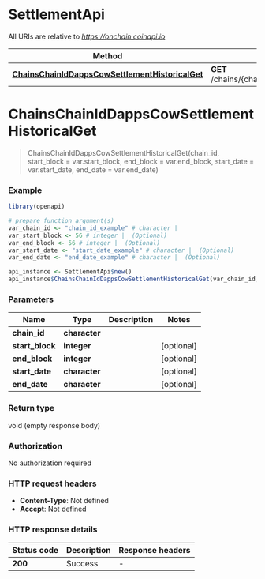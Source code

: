 # SettlementApi

All URIs are relative to *https://onchain.coinapi.io*

Method | HTTP request | Description
------------- | ------------- | -------------
[**ChainsChainIdDappsCowSettlementHistoricalGet**](SettlementApi.md#ChainsChainIdDappsCowSettlementHistoricalGet) | **GET** /chains/{chain_id}/dapps/cow/settlement/historical | 


# **ChainsChainIdDappsCowSettlementHistoricalGet**
> ChainsChainIdDappsCowSettlementHistoricalGet(chain_id, start_block = var.start_block, end_block = var.end_block, start_date = var.start_date, end_date = var.end_date)



### Example
```R
library(openapi)

# prepare function argument(s)
var_chain_id <- "chain_id_example" # character | 
var_start_block <- 56 # integer |  (Optional)
var_end_block <- 56 # integer |  (Optional)
var_start_date <- "start_date_example" # character |  (Optional)
var_end_date <- "end_date_example" # character |  (Optional)

api_instance <- SettlementApi$new()
api_instance$ChainsChainIdDappsCowSettlementHistoricalGet(var_chain_id, start_block = var_start_block, end_block = var_end_block, start_date = var_start_date, end_date = var_end_date)
```

### Parameters

Name | Type | Description  | Notes
------------- | ------------- | ------------- | -------------
 **chain_id** | **character**|  | 
 **start_block** | **integer**|  | [optional] 
 **end_block** | **integer**|  | [optional] 
 **start_date** | **character**|  | [optional] 
 **end_date** | **character**|  | [optional] 

### Return type

void (empty response body)

### Authorization

No authorization required

### HTTP request headers

 - **Content-Type**: Not defined
 - **Accept**: Not defined

### HTTP response details
| Status code | Description | Response headers |
|-------------|-------------|------------------|
| **200** | Success |  -  |

